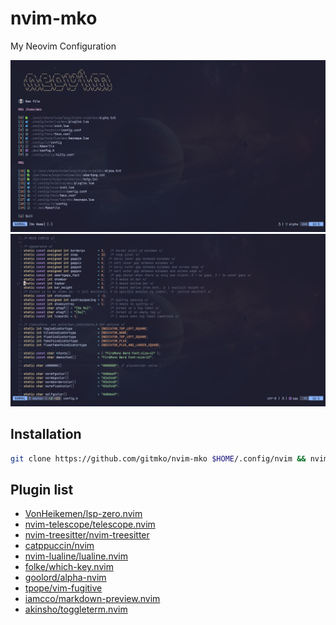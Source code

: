 # nvim-mko

My Neovim Configuration

![image](images/neovim.png)
![image](images/neovim-edit.png)

## Installation

```bash
git clone https://github.com/gitmko/nvim-mko $HOME/.config/nvim && nvim
```

## Plugin list

- [VonHeikemen/lsp-zero.nvim](https://github.com/VonHeikemen/lsp-zero.nvim)
- [nvim-telescope/telescope.nvim](https://github.com/nvim-telescope/telescope.nvim)
- [nvim-treesitter/nvim-treesitter](https://github.com/nvim-treesitter/nvim-treesitter)
- [catppuccin/nvim](https://github.com/catppuccin/nvim)
- [nvim-lualine/lualine.nvim](https://github.com/nvim-lualine/lualine.nvim)
- [folke/which-key.nvim](https://github.com/folke/which-key.nvim)
- [goolord/alpha-nvim](https://github.com/goolord/alpha-nvim)
- [tpope/vim-fugitive](https://github.com/tpope/vim-fugitive/)
- [iamcco/markdown-preview.nvim](https://github.com/iamcco/markdown-preview.nvim)
- [akinsho/toggleterm.nvim](https://github.com/akinsho/toggleterm.nvim)
